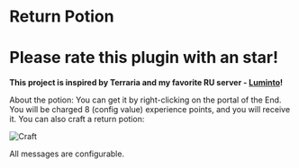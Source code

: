 # Return Potion

# Please rate this plugin with an star!

**This project is inspired by Terraria and my favorite RU server - [Luminto](https://t.me/lumintomc)!**

About the potion: You can get it by right-clicking on the portal of the End. You will be charged 8 (config value) experience points, and you will receive it.
You can also craft a return potion:

![Craft](https://cdn.modrinth.com/data/cached_images/392b1944757af034944a121239a7a80aaa2003b9_0.webp)

All messages are configurable.
